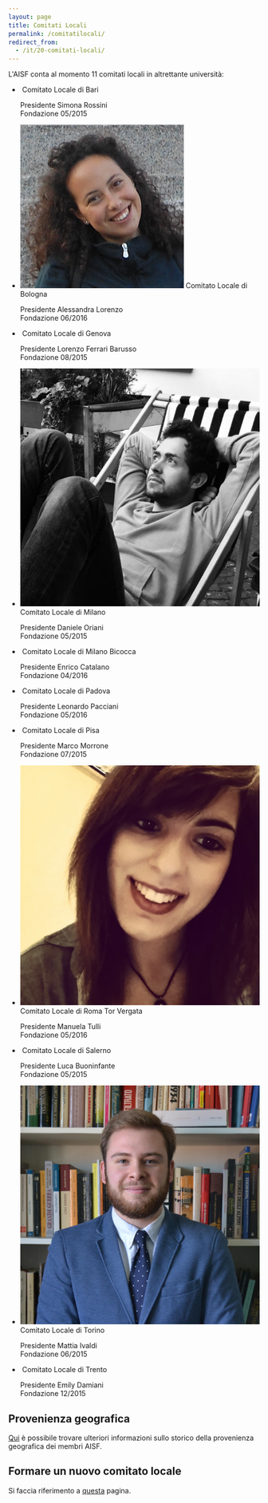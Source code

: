 ```yaml
---
layout: page
title: Comitati Locali
permalink: /comitatilocali/
redirect_from:
  - /it/20-comitati-locali/
---
```


L'AISF conta al momento 11 comitati locali in altrettante università:

<ul class="collection">
  <li class="collection-item avatar" id="bari">
    <img src="/img/presidenti/bari_simona-rossini.jpg" alt="" class="circle">
    <span class="title">Comitato Locale di Bari</span>
    <p>Presidente Simona Rossini <br>
      Fondazione 05/2015
    </p>
    <div class="secondary-content"><a href="https://www.facebook.com/AISF-Bari-419162114940421/" title="Pagina Facebook"><i class="fa fa-lg fa-facebook-square" aria-hidden="true"></i></a>
      <a href="http://www.ai-sf.it/owncloud/index.php/s/7yShtEE0ySxrgEA" title="Regolamento Interno"><i class="fa fa-lg fa-file-text"></i></a>
    <a href="mailto:bari@ai-sf.it" title="Indirizzo email"><i class="fa fa-lg fa-envelope"></i></a></div>

  </li>
  <li class="collection-item avatar" id="bologna">
    <img src="/img/presidenti/bologna_alessandra-lorenzo.jpg" alt="" class="circle">
    <span class="title">Comitato Locale di Bologna</span>
    <p>Presidente Alessandra Lorenzo <br>
      Fondazione 06/2016
    </p>
    <div class="secondary-content">
    <a href="https://www.facebook.com/aisflcbologna" title="Pagina Facebook"><i class="fa fa-lg fa-facebook-square" aria-hidden="true"></i></a>
    <a href="mailto:bologna@ai-sf.it" title="Indirizzo email"><i class="fa fa-lg fa-envelope"></i></a>
    </div>
  </li>
  
  <li class="collection-item avatar" id="genova">
    <img src="/img/presidenti/genova_lorenzo-ferrari-barusso.jpg" alt="" class="circle">
    <span class="title">Comitato Locale di Genova</span>
    <p>Presidente Lorenzo Ferrari Barusso <br>
      Fondazione 08/2015
    </p>
    <div class="secondary-content"><a href="https://www.facebook.com/geAISF/" title="Pagina Facebook"><i class="fa fa-lg fa-facebook-square" aria-hidden="true"></i></a>
    <a href="mailto:genova@ai-sf.it" title="Indirizzo email"><i class="fa fa-lg fa-envelope"></i></a></div>

  </li>
  <li class="collection-item avatar" id="milano">
    <img src="/img/presidenti/milano_daniele-oriani.jpg" alt="" class="circle">
    <span class="title">Comitato Locale di Milano</span>
    <p>Presidente Daniele Oriani<br>
      Fondazione 05/2015
    </p>
    <div class="secondary-content"><a href="https://www.facebook.com/aisfunimi/" title="Pagina Facebook"><i class="fa fa-lg fa-facebook-square" aria-hidden="true"></i></a>
      <a href="http://www.ai-sf.it/owncloud/index.php/s/ahVSprdQaNmzXe2" title="Regolamento Interno"><i class="fa fa-lg fa-file-text"></i></a>
    <a href="mailto:milano@ai-sf.it" title="Indirizzo email"><i class="fa fa-lg fa-envelope"></i></a></div>

  </li>
  <li class="collection-item avatar" id="bicocca">
    <img src="/img/presidenti/milanobicocca_enrico-catalano.jpg" alt="" class="circle">
    <span class="title">Comitato Locale di Milano Bicocca</span>
    <p>Presidente Enrico Catalano <br>
      Fondazione 04/2016
    </p>
    <div class="secondary-content"><a href="https://www.facebook.com/groups/929555897125683/" title="Pagina Facebook"><i class="fa fa-lg fa-facebook-square" aria-hidden="true"></i></a>
    <a href="mailto:milano.bicocca@ai-sf.it" title="Indirizzo email"><i class="fa fa-lg fa-envelope"></i></a></div>

  </li>
  <li class="collection-item avatar" id="padova">
    <img src="/img/presidenti/padova_leonardo-pacciani.jpg" alt="" class="circle">
    <span class="title">Comitato Locale di Padova</span>
    <p>Presidente Leonardo Pacciani <br>
      Fondazione 05/2016
    </p>
    <div class="secondary-content"><a href="https://www.facebook.com/AISFPadova" title="Pagina Facebook"><i class="fa fa-lg fa-facebook-square" aria-hidden="true"></i></a>
    <a href="mailto:padova@ai-sf.it" title="Indirizzo email"><i class="fa fa-lg fa-envelope"></i></a></div>

  </li>
  <li class="collection-item avatar" id="pisa">
    <img src="/img/presidenti/pisa_marco-morrone.jpg" alt="" class="circle">
    <span class="title">Comitato Locale di Pisa</span>
    <p>Presidente Marco Morrone <br>
      Fondazione 07/2015
    </p>
    <div class="secondary-content"><a href="https://www.facebook.com/ComitatoLocalePisa/" title="Pagina Facebook"><i class="fa fa-lg fa-facebook-square" aria-hidden="true"></i></a>
      <a href="http://www.ai-sf.it/owncloud/index.php/s/EFmPUkaywNZhTT3" title="Regolamento Interno"><i class="fa fa-lg fa-file-text"></i></a>
    <a href="mailto:pisa@ai-sf.it" title="Indirizzo email"><i class="fa fa-lg fa-envelope"></i></a></div>

  </li>
    <li class="collection-item avatar" id="torvergata">
    <img src="/img/presidenti/roma-tor_manuela-tulli.jpg" alt="" class="circle">
    <span class="title">Comitato Locale di Roma Tor Vergata</span>
    <p>Presidente Manuela Tulli <br>
      Fondazione 05/2016
    </p>
    <div class="secondary-content"><a href="https://www.facebook.com/AISF-Comitato-Locale-Roma-Tor-Vergata-1116282045100631" title="Pagina Facebook"><i class="fa fa-lg fa-facebook-square" aria-hidden="true"></i></a>
	<a href="mailto:roma.torvergata@ai-sf.it" title="Indirizzo email"><i class="fa fa-lg fa-envelope"></i></a></div>

  </li>
  <li class="collection-item avatar" id="salerno">
    <img src="/img/presidenti/salerno_luca-buoninfante.jpg" alt="" class="circle">
    <span class="title">Comitato Locale di Salerno</span>
    <p>Presidente Luca Buoninfante <br>
      Fondazione 05/2015
    </p>
    <div class="secondary-content"><a href="mailto:salerno@ai-sf.it" title="Indirizzo email"><i class="fa fa-lg fa-envelope"></i></a></div>

  </li>
  <li class="collection-item avatar" id="torino">
    <img src="/img/presidenti/torino_mattia-ivaldi.jpg" alt="" class="circle">
    <span class="title">Comitato Locale di Torino</span>
    <p>Presidente Mattia Ivaldi <br>
      Fondazione 06/2015
    </p>
    <div class="secondary-content"><a href="https://www.facebook.com/AISF-Torino-1642147402727081/" title="Pagina Facebook"><i class="fa fa-lg fa-facebook-square" aria-hidden="true"></i></a>
      <a href="mailto:torino@ai-sf.it" title="Indirizzo email"><i class="fa fa-lg fa-envelope"></i></a></div>
    <a href="https://www.dropbox.com/sh/ijs6tpzpmee05b5/AACGcC8sUSSrFig3A0RbMheaa/Statuto_CL_TO.pdf?dl=0" title="Regolamento Interno"><i class="fa fa-lg fa-file-text"></i></a>
  </li>
  <li class="collection-item avatar" id="trento">
    <img src="/img/presidenti/trento_emily-damiani.jpg" alt="" class="circle">
    <span class="title">Comitato Locale di Trento</span>
    <p>Presidente Emily Damiani <br>
      Fondazione 12/2015
    </p>
    <div class="secondary-content"><a href="https://www.facebook.com/AISF-Trento-958208697625956/" title="Pagina Facebook"><i class="fa fa-lg fa-facebook-square" aria-hidden="true"></i></a>
      <a href="http://www.ai-sf.it/owncloud/index.php/s/gj2CmZ7NrZTkOWD" title="Regolamento Interno"><i class="fa fa-lg fa-file-text"></i></a>
      <a href="mailto:trento@ai-sf.it" title="Indirizzo email"><i class="fa fa-lg fa-envelope"></i></a></div>

  </li>
</ul>

## Provenienza geografica

<a href="/geo/">Qui</a> è possibile trovare ulteriori informazioni sullo storico della provenienza geografica dei membri AISF.

## Formare un nuovo comitato locale

Si faccia riferimento a [questa](/nuovocomitatolocale/) pagina.
